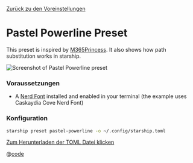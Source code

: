 [Zurück zu den Voreinstellungen](./README.md#pastel-powerline)

# Pastel Powerline Preset

This preset is inspired by [M365Princess](https://github.com/JanDeDobbeleer/oh-my-posh/blob/main/themes/M365Princess.omp.json). It also shows how path substitution works in starship.

![Screenshot of Pastel Powerline preset](/presets/img/pastel-powerline.png)

### Voraussetzungen

- A [Nerd Font](https://www.nerdfonts.com/) installed and enabled in your terminal (the example uses Caskaydia Cove Nerd Font)

### Konfiguration

```sh
starship preset pastel-powerline -o ~/.config/starship.toml
```

[Zum Herunterladen der TOML Datei klicken](/presets/toml/pastel-powerline.toml)

@[code](../../.vuepress/public/presets/toml/pastel-powerline.toml)
